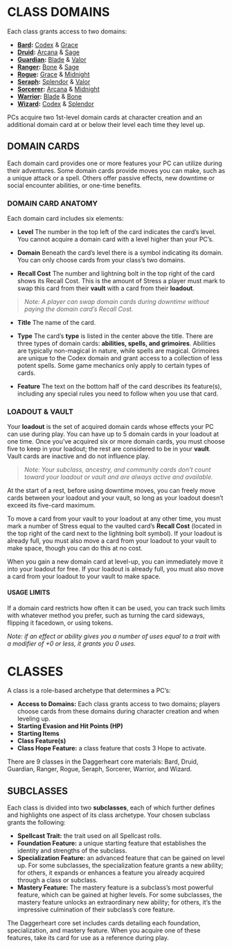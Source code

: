 # CLASS DOMAINS

Each class grants access to two domains:

- **[Bard](../Classes/Bard.md):** [Codex](../Domains/Codex.md) & [Grace](../Domains/Grace.md)
- **[Druid](../Classes/Druid.md):** [Arcana](Domains/Arcana.md) & [Sage](../Domains/Sage.md)
- **[Guardian](../Classes/Guardian.md):** [Blade](../Domains/Blade.md) & [Valor](../Domains/Valor.md)
- **[Ranger](../Classes/Ranger.md):** [Bone](../Domains/Bone.md) & [Sage](../Domains/Sage.md)
- **[Rogue](../Classes/Rogue.md):** [Grace](../Domains/Grace.md) & [Midnight](../Domains/Midnight.md)
- **[Seraph](../Classes/Seraph.md):** [Splendor](../Domains/Splendor.md) & [Valor](../Domains/Valor.md)
- **[Sorcerer](../Classes/Sorcerer.md):** [Arcana](../Domains/Arcana.md) & [Midnight](../Domains/Midnight.md)
- **[Warrior](../Classes/Warrior.md):** [Blade](../Domains/Blade.md) & [Bone](../Domains/Bone.md)
- **[Wizard](../Classes/Wizard.md):** [Codex](../Domains/Codex.md) & [Splendor](../Domains/Splendor.md)

PCs acquire two 1st-level domain cards at character creation and an additional domain card at or below their level each time they level up.

## DOMAIN CARDS

Each domain card provides one or more features your PC can utilize during their adventures. Some domain cards provide moves you can make, such as a unique attack or a spell. Others offer passive effects, new downtime or social encounter abilities, or one-time benefits.

### DOMAIN CARD ANATOMY

Each domain card includes six elements:

- **Level**
  The number in the top left of the card indicates the card’s level. You cannot acquire a domain card with a level higher than your PC’s.

- **Domain**
  Beneath the card’s level there is a symbol indicating its domain. You can only choose cards from your class’s two domains.

- **Recall Cost**
  The number and lightning bolt in the top right of the card shows its Recall Cost. This is the amount of Stress a player must mark to swap this card from their **vault** with a card from their **loadout**.

> *Note: A player can swap domain cards during downtime without paying the domain card’s Recall Cost.*

- **Title**
  The name of the card.

- **Type**
  The card’s **type** is listed in the center above the title. There are three types of domain cards: **abilities, spells, and grimoires**. Abilities are typically non-magical in nature, while spells are magical. Grimoires are unique to the Codex domain and grant access to a collection of less potent spells. Some game mechanics only apply to certain types of cards.

- **Feature**
  The text on the bottom half of the card describes its feature(s), including any special rules you need to follow when you use that card.

### LOADOUT & VAULT

Your **loadout** is the set of acquired domain cards whose effects your PC can use during play. You can have up to 5 domain cards in your loadout at one time. Once you’ve acquired six or more domain cards, you must choose five to keep in your loadout; the rest are considered to be in your **vault**. Vault cards are inactive and do not influence play.

> *Note: Your subclass, ancestry, and community cards don’t count toward your loadout or vault and are always active and available.*

At the start of a rest, before using downtime moves, you can freely move cards between your loadout and your vault, so long as your loadout doesn’t exceed its five-card maximum.

To move a card from your vault to your loadout at any other time, you must mark a number of Stress equal to the vaulted card’s **Recall Cost** (located in the top right of the card next to the lightning bolt symbol). If your loadout is already full, you must also move a card from your loadout to your vault to make space, though you can do this at no cost.

When you gain a new domain card at level-up, you can immediately move it into your loadout for free. If your loadout is already full, you must also move a card from your loadout to your vault to make space.

#### USAGE LIMITS

If a domain card restricts how often it can be used, you can track such limits with whatever method you prefer, such as turning the card sideways, flipping it facedown, or using tokens.

*Note: if an effect or ability gives you a number of uses equal to a trait with a modifier of +0 or less, it grants you 0 uses.*

# CLASSES

A class is a role-based archetype that determines a PC’s:

- **Access to Domains:** Each class grants access to two domains; players choose cards from these domains during character creation and when leveling up.
- **Starting Evasion and Hit Points (HP)**
- **Starting Items**
- **Class Feature(s)**
- **Class Hope Feature:** a class feature that costs 3 Hope to activate.

There are 9 classes in the Daggerheart core materials: Bard, Druid, Guardian, Ranger, Rogue, Seraph, Sorcerer, Warrior, and Wizard.

## SUBCLASSES

Each class is divided into two **subclasses**, each of which further defines and highlights one aspect of its class archetype. Your chosen subclass grants the following:

- **Spellcast Trait:** the trait used on all Spellcast rolls.
- **Foundation Feature:** a unique starting feature that establishes the identity and strengths of the subclass.
- **Specialization Feature:** an advanced feature that can be gained on level up. For some subclasses, the specialization feature grants a new ability; for others, it expands or enhances a feature you already acquired through a class or subclass.
- **Mastery Feature:** The mastery feature is a subclass’s most powerful feature, which can be gained at higher levels. For some subclasses, the mastery feature unlocks an extraordinary new ability; for others, it’s the impressive culmination of their subclass’s core feature.

The Daggerheart core set includes cards detailing each foundation, specialization, and mastery feature. When you acquire one of these features, take its card for use as a reference during play.
